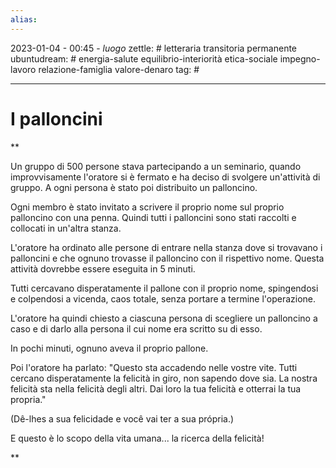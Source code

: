 ```yaml
---
alias: 
---
```

2023-01-04 - 00:45 - *luogo*
zettle: # letteraria transitoria permanente
ubuntudream: # energia-salute equilibrio-interiorità etica-sociale impegno-lavoro relazione-famiglia valore-denaro 
tag: #

---
# I palloncini

**

Un gruppo di 500 persone stava partecipando a un seminario, quando improvvisamente l'oratore si è fermato e ha deciso di svolgere un'attività di gruppo. A ogni persona è stato poi distribuito un palloncino.

  

Ogni membro è stato invitato a scrivere il proprio nome sul proprio palloncino con una penna. Quindi tutti i palloncini sono stati raccolti e collocati in un'altra stanza.

  

L'oratore ha ordinato alle persone di entrare nella stanza dove si trovavano i palloncini e che ognuno trovasse il palloncino con il rispettivo nome. Questa attività dovrebbe essere eseguita in 5 minuti.

  

Tutti cercavano disperatamente il pallone con il proprio nome, spingendosi e colpendosi a vicenda, caos totale, senza portare a termine l'operazione.

  

L'oratore ha quindi chiesto a ciascuna persona di scegliere un palloncino a caso e di darlo alla persona il cui nome era scritto su di esso.

  

In pochi minuti, ognuno aveva il proprio pallone.

  

Poi l'oratore ha parlato: "Questo sta accadendo nelle vostre vite. Tutti cercano disperatamente la felicità in giro, non sapendo dove sia. La nostra felicità sta nella felicità degli altri. Dai loro la tua felicità e otterrai la tua propria."

(Dê-lhes a sua felicidade e você vai ter a sua própria.)

  

E questo è lo scopo della vita umana... la ricerca della felicità!

  
**
